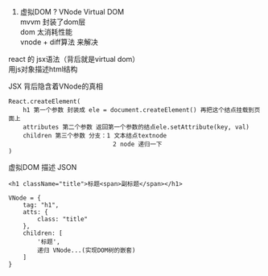 1. 虚拟DOM ? VNode Virtual DOM  
mvvm 封装了dom层  
dom 太消耗性能  
vnode + diff算法 来解决

react 的 jsx语法（背后就是virtual dom）  
用js对象描述html结构

JSX 背后隐含着VNode的真相  
```
React.createElement(
    h1 第一个参数 封装成 ele = document.createElement() 再把这个结点挂载到页面上  
    attributes 第二个参数 返回第一个参数的结点ele.setAttribute(key, val)  
    children 第三个参数 分支：1 文本结点textnode  
                             2 node 递归一下
)
```

虚拟DOM 描述 JSON
```
<h1 className="title">标题<span>副标题</span></h1>

VNode = {
    tag: "h1",
    atts: {
        class: "title"
    },
    children: [
        '标题',
        递归 VNode...(实现DOM树的嵌套)
    ]
}
```
